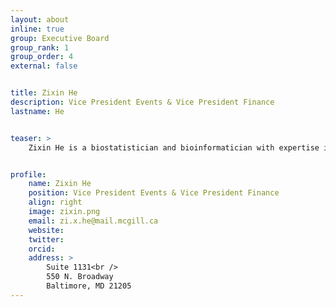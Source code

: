 ```yaml
---
layout: about
inline: true
group: Executive Board
group_rank: 1
group_order: 4
external: false


title: Zixin He
description: Vice President Events & Vice President Finance
lastname: He


teaser: >
    Zixin He is a biostatistician and bioinformatician with expertise in the design and analysis of high-throughput genomic data.


profile:
    name: Zixin He
    position: Vice President Events & Vice President Finance
    align: right
    image: zixin.png
    email: zi.x.he@mail.mcgill.ca
    website: 
    twitter: 
    orcid: 
    address: >
        Suite 1131<br />
        550 N. Broadway
        Baltimore, MD 21205
---
```


